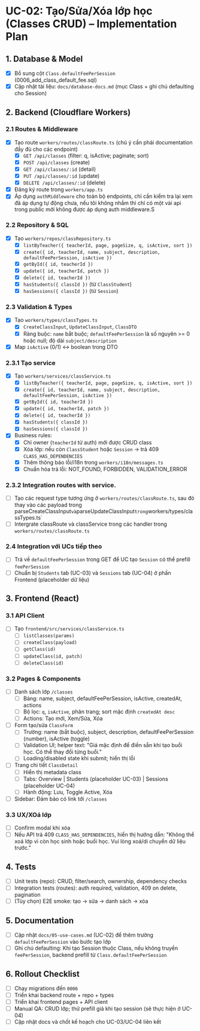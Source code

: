 # UC-02: Tạo/Sửa/Xóa lớp học (Classes CRUD) – Implementation Plan

## 1. Database & Model
- [X] Bổ sung cột `Class.defaultFeePerSession` (0006_add_class_default_fee.sql)
- [X] Cập nhật tài liệu: `docs/database-docs.md` (mục Class + ghi chú defaulting cho Session)

## 2. Backend (Cloudflare Workers)
### 2.1 Routes & Middleware
- [X] Tạo route `workers/routes/classRoute.ts` (chú ý cần phải documentation đầy đủ cho các endpoint)
  - [X] `GET /api/classes` (filter: q, isActive; paginate; sort)
  - [X] `POST /api/classes` (create)
  - [X] `GET /api/classes/:id` (detail)
  - [X] `PUT /api/classes/:id` (update)
  - [X] `DELETE /api/classes/:id` (delete)
- [X] Đăng ký route trong `workers/app.ts`
- [X] Áp dụng `authMiddleware` cho toàn bộ endpoints, chỉ cần kiểm tra lại xem đã áp dụng tự động chưa, nếu tôi không nhầm thì chỉ có một vài api trong public mới không được áp dụng auth middleware.S

### 2.2 Repository & SQL
- [X] Tạo `workers/repos/classRepository.ts`
  - [X] `listByTeacher({ teacherId, page, pageSize, q, isActive, sort })`
  - [X] `create({ id, teacherId, name, subject, description, defaultFeePerSession, isActive })`
  - [X] `getById({ id, teacherId })`
  - [X] `update({ id, teacherId, patch })`
  - [X] `delete({ id, teacherId })`
  - [X] `hasStudents({ classId })` (từ `ClassStudent`)
  - [X] `hasSessions({ classId })` (từ `Session`)

### 2.3 Validation & Types
- [X] Tạo `workers/types/classTypes.ts`
  - [X] `CreateClassInput`, `UpdateClassInput`, `ClassDTO`
  - [X] Ràng buộc: `name` bắt buộc; `defaultFeePerSession` là số nguyên >= 0 hoặc null; độ dài `subject/description`
- [X] Map `isActive` (0/1) ↔ boolean trong DTO

### 2.3.1 Tạo service
- [X] Tạo `workers/services/classService.ts`
  - [X] `listByTeacher({ teacherId, page, pageSize, q, isActive, sort })`
  - [X] `create({ id, teacherId, name, subject, description, defaultFeePerSession, isActive })`
  - [X] `getById({ id, teacherId })`
  - [X] `update({ id, teacherId, patch })`
  - [X] `delete({ id, teacherId })`
  - [X] `hasStudents({ classId })`
  - [X] `hasSessions({ classId })`
- [X] Business rules:
  - [X] Chỉ owner (`teacherId` từ auth) mới được CRUD class
  - [X] Xóa lớp: nếu còn `ClassStudent` hoặc `Session` → trả 409 `CLASS_HAS_DEPENDENCIES`
  - [X] Thêm thông báo lỗi/i18n trong `workers/i18n/messages.ts`
  - [X] Chuẩn hóa trả lỗi: NOT_FOUND, FORBIDDEN, VALIDATION_ERROR

### 2.3.2 Integration routes with service.
- [ ] Tạo các request type tương ứng ở `workers/routes/classRoute.ts`, sau đó thay vào các payload trong parseCreateClassInput` và `parseUpdateClassInput` trong `workers/types/classTypes.ts`
- [ ] Intergrate classRoute và classService trong các handler trong `workers/routes/classRoute.ts`

### 2.4 Integration với UCs tiếp theo
- [ ] Trả về `defaultFeePerSession` trong GET để UC tạo `Session` có thể prefill `feePerSession`
- [ ] Chuẩn bị `Students` tab (UC-03) và `Sessions` tab (UC-04) ở phần Frontend (placeholder dữ liệu)

## 3. Frontend (React)
### 3.1 API Client
- [ ] Tạo `frontend/src/services/classService.ts`
  - [ ] `listClasses(params)`
  - [ ] `createClass(payload)`
  - [ ] `getClass(id)`
  - [ ] `updateClass(id, patch)`
  - [ ] `deleteClass(id)`

### 3.2 Pages & Components
- [ ] Danh sách lớp `/classes`
  - [ ] Bảng: name, subject, defaultFeePerSession, isActive, createdAt, actions
  - [ ] Bộ lọc: `q`, `isActive`, phân trang; sort mặc định `createdAt desc`
  - [ ] Actions: Tạo mới, Xem/Sửa, Xóa
- [ ] Form tạo/sửa `ClassForm`
  - [ ] Trường: name (bắt buộc), subject, description, defaultFeePerSession (number), isActive (toggle)
  - [ ] Validation UI; helper text: "Giá mặc định để điền sẵn khi tạo buổi học. Có thể thay đổi từng buổi."
  - [ ] Loading/disabled state khi submit; hiển thị lỗi
- [ ] Trang chi tiết `ClassDetail`
  - [ ] Hiển thị metadata class
  - [ ] Tabs: Overview | Students (placeholder UC-03) | Sessions (placeholder UC-04)
  - [ ] Hành động: Lưu, Toggle Active, Xóa
- [ ] Sidebar: Đảm bảo có link tới `/classes`

### 3.3 UX/XOá lớp
- [ ] Confirm modal khi xóa
- [ ] Nếu API trả 409 `CLASS_HAS_DEPENDENCIES`, hiển thị hướng dẫn: "Không thể xoá lớp vì còn học sinh hoặc buổi học. Vui lòng xoá/di chuyển dữ liệu trước."

## 4. Tests
- [ ] Unit tests (repo): CRUD, filter/search, ownership, dependency checks
- [ ] Integration tests (routes): auth required, validation, 409 on delete, pagination
- [ ] (Tùy chọn) E2E smoke: tạo → sửa → danh sách → xóa

## 5. Documentation
- [ ] Cập nhật `docs/05-use-cases.md` (UC-02) để thêm trường `defaultFeePerSession` vào bước tạo lớp
- [ ] Ghi chú defaulting: Khi tạo Session thuộc Class, nếu không truyền `feePerSession`, backend prefill từ `Class.defaultFeePerSession`

## 6. Rollout Checklist
- [ ] Chạy migrations đến `0006`
- [ ] Triển khai backend route + repo + types
- [ ] Triển khai frontend pages + API client
- [ ] Manual QA: CRUD lớp; thử prefill giá khi tạo session (sẽ thực hiện ở UC-04)
- [ ] Cập nhật docs và chốt kế hoạch cho UC-03/UC-04 liên kết

